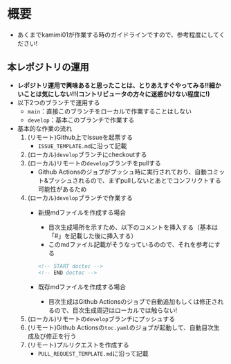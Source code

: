 # 概要

* あくまでkamimi01が作業する時のガイドラインですので、参考程度にしてください!

<!-- START doctoc -->
<!-- END doctoc -->

## 本レポジトリの運用

* **レポジトリ運用で興味あると思ったことは、とりあえすぐやってみる!!細かいことは気にしない!!(コントリビュータの方々に迷惑かけない程度に!)**
* 以下2つのブランチで運用する
  * `main`：直接このブランチをローカルで作業することはしない
  * `develop`：基本このブランチで作業する
* 基本的な作業の流れ
  1. (リモート)Github上でIssueを起票する
     * `ISSUE_TEMPLATE.md`に沿って記載
  2. (ローカル)`develop`ブランチにcheckoutする
  3. (ローカル)リモートの`develop`ブランチをpullする
     * Github Actionsのジョブがプッシュ時に実行されており、自動コミット&プッシュされるので、まずpullしないとあとでコンフリクトする可能性があるため
  4. (ローカル)`develop`ブランチで作業する
     * 新規mdファイルを作成する場合
       * 目次生成場所を示すため、以下のコメントを挿入する（基本は「#」を記載した後に挿入する）
       * このmdファイル記載がそうなっているのので、それを参考にする

        ```html
        <!-- START doctoc -->
        <!-- END doctoc -->
        ```

     * 既存mdファイルを作成する場合
       * 目次生成はGithub Actionsのジョブで自動追加もしくは修正されるので、目次生成周辺はローカルでは触らない!
  5. (ローカル)リモートの`develop`ブランチにプッシュする
  6. (リモート)Github Actionsの`toc.yaml`のジョブが起動して、自動目次生成及び修正を行う
  7. (リモート)プルリクエストを作成する
     * `PULL_REQUEST_TEMPLATE.md`に沿って記載